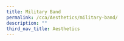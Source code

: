 ```yaml
---
title: Military Band
permalink: /cca/Aesthetics/military-band/
description: ""
third_nav_title: Aesthetics
---
```

